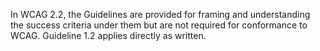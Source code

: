 In WCAG 2.2, the Guidelines are provided for framing and understanding the success criteria under them but are not required for conformance to WCAG. Guideline 1.2 applies directly as written.